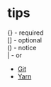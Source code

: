 # tips

{} - required  
[] - optional  
() - notice  
| - or

* [Git](https://github.com/rainlike/tips/blob/master/git.md)
* [Yarn](https://github.com/rainlike/tips/blob/master/yarn.md)
